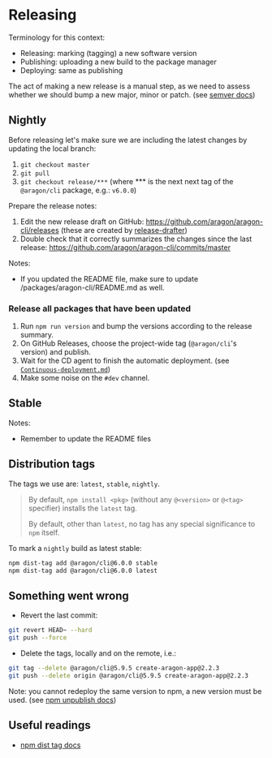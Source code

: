# Releasing

Terminology for this context:

- Releasing: marking (tagging) a new software version
- Publishing: uploading a new build to the package manager
- Deploying: same as publishing

The act of making a new release is a manual step, as we need to assess whether we should bump a new
major, minor or patch. (see [semver docs](https://semver.org/))

## Nightly

Before releasing let's make sure we are including the latest changes by updating the local branch:

1. `git checkout master`
2. `git pull`
3. `git checkout release/***` (where *** is the next next tag of the `@aragon/cli` package, e.g.: `v6.0.0`)

Prepare the release notes:

1. Edit the new release draft on GitHub: <https://github.com/aragon/aragon-cli/releases>
   (these are created by [release-drafter](https://github.com/apps/release-drafter))
2. Double check that it correctly summarizes the changes since the last release: <https://github.com/aragon/aragon-cli/commits/master>

Notes:

- If you updated the README file, make sure to update /packages/aragon-cli/README.md as well.

### Release all packages that have been updated

1. Run `npm run version` and bump the versions according to the release summary.
2. On GitHub Releases, choose the project-wide tag (`@aragon/cli`'s version) and publish.
3. Wait for the CD agent to finish the automatic deployment. (see [`Continuous-deployment.md`](/docs-internal/Continuous-deployment.md))
4. Make some noise on the `#dev` channel.

## Stable

Notes:

- Remember to update the README files

## Distribution tags

The tags we use are: `latest`, `stable`, `nightly`.

> By default, `npm install <pkg>` (without any `@<version>` or `@<tag>` specifier) installs the `latest` tag.
>
> By default, other than `latest`, no tag has any special significance to `npm` itself.

To mark a `nightly` build as latest stable:

```sh
npm dist-tag add @aragon/cli@6.0.0 stable
npm dist-tag add @aragon/cli@6.0.0 latest
```

## Something went wrong

- Revert the last commit:

```sh
git revert HEAD~ --hard
git push --force
```

- Delete the tags, locally and on the remote, i.e.:

```sh
git tag --delete @aragon/cli@5.9.5 create-aragon-app@2.2.3
git push --delete origin @aragon/cli@5.9.5 create-aragon-app@2.2.3
```

Note: you cannot redeploy the same version to npm, a new version must be used.
(see [npm unpublish docs](https://docs.npmjs.com/cli/unpublish))

## Useful readings

- [npm dist tag docs](https://docs.npmjs.com/cli/dist-tag)
